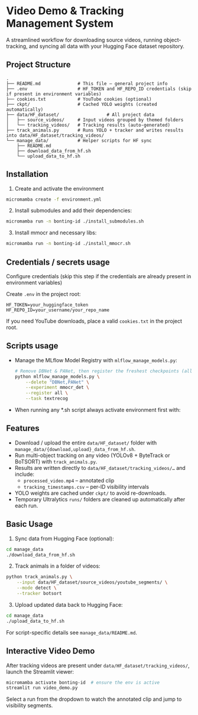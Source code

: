 # Video Demo & Tracking Management System

A streamlined workflow for downloading source videos, running object-tracking, and syncing all data with your Hugging Face dataset repository.

## Project Structure

```text
.
├── README.md              # This file – general project info
├── .env                   # HF_TOKEN and HF_REPO_ID credentials (skip if present in environment variables)
├── cookies.txt            # YouTube cookies (optional)
├── ckpt/                  # Cached YOLO weights (created automatically)
├── data/HF_dataset/                  # All project data
│   ├── source_videos/     # Input videos grouped by themed folders
│   └── tracking_videos/   # Tracking results (auto-generated)
├── track_animals.py       # Runs YOLO + tracker and writes results into data/HF_dataset/tracking_videos/
└── manage_data/           # Helper scripts for HF sync
    ├── README.md
    ├── download_data_from_hf.sh
    └── upload_data_to_hf.sh
```

## Installation

1. Create and activate the environment

```bash
micromamba create -f environment.yml
```

2. Install submodules and add their dependencies:
```bash
micromamba run -n bonting-id ./install_submodules.sh
```

3. Install mmocr and necessary libs: 
```bash
micromamba run -n bonting-id ./install_mmocr.sh
```

## Credentials / secrets usage

Configure credentials (skip this step if the credentials are already present in environment variables)

Create `.env` in the project root:

```text
HF_TOKEN=your_huggingface_token
HF_REPO_ID=your_username/your_repo_name
```

If you need YouTube downloads, place a valid `cookies.txt` in the project root.

## Scripts usage

* Manage the MLflow Model Registry with `mlflow_manage_models.py`:
  ```bash
  # Remove DBNet & PANet, then register the freshest checkpoints (all models)
  python mlflow_manage_models.py \
      --delete "DBNet,PANet" \
      --experiment mmocr_det \
      --register all \
      --task textrecog
  ```

* When running any *.sh script always activate environment first with:

## Features

* Download / upload the entire `data/HF_dataset/` folder with `manage_data/{download,upload}_data_from_hf.sh`.
* Run multi-object tracking on any video (YOLOv8 + ByteTrack or BoTSORT) with `track_animals.py`.
* Results are written directly to `data/HF_dataset/tracking_videos/…` and include:
  * `processed_video.mp4` – annotated clip
  * `tracking_timestamps.csv` – per-ID visibility intervals
* YOLO weights are cached under `ckpt/` to avoid re-downloads.
* Temporary Ultralytics `runs/` folders are cleaned up automatically after each run.

## Basic Usage

1. Sync data from Hugging Face (optional):

```bash
cd manage_data
./download_data_from_hf.sh
```

2. Track animals in a folder of videos:

```bash
python track_animals.py \
    --input data/HF_dataset/source_videos/youtube_segments/ \
    --mode detect \
    --tracker botsort
```

3. Upload updated data back to Hugging Face:

```bash
cd manage_data
./upload_data_to_hf.sh
```

For script-specific details see `manage_data/README.md`.

## Interactive Video Demo

After tracking videos are present under `data/HF_dataset/tracking_videos/`, launch the Streamlit viewer:

```bash
micromamba activate bonting-id  # ensure the env is active
streamlit run video_demo.py
```

Select a run from the dropdown to watch the annotated clip and jump to visibility segments. 